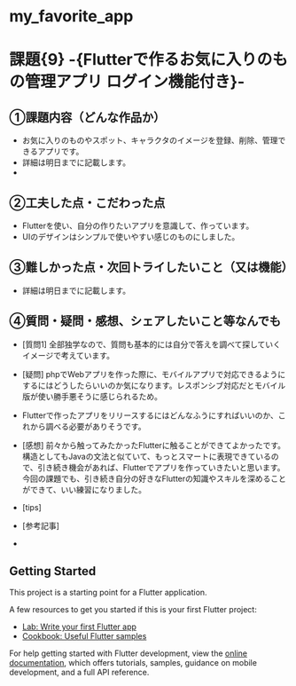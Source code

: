 # my_favorite_app
# 課題{9} -{Flutterで作るお気に入りのもの管理アプリ ログイン機能付き}-

## ①課題内容（どんな作品か）
- お気に入りのものやスポット、キャラクタのイメージを登録、削除、管理できるアプリです。
- 詳細は明日までに記載します。
- 

## ②工夫した点・こだわった点
- Flutterを使い、自分の作りたいアプリを意識して、作っています。
- UIのデザインはシンプルで使いやすい感じのものにしました。


## ③難しかった点・次回トライしたいこと（又は機能）
- 詳細は明日までに記載します。


## ④質問・疑問・感想、シェアしたいこと等なんでも
- [質問1] 全部独学なので、質問も基本的には自分で答えを調べて探していくイメージで考えています。

- [疑問] phpでWebアプリを作った際に、モバイルアプリで対応できるようにするにはどうしたらいいのか気になります。レスポンシブ対応だとモバイル版が使い勝手悪そうに感じられるため。
- Flutterで作ったアプリをリリースするにはどんなふうにすればいいのか、これから調べる必要がありそうです。

- [感想] 前々から触ってみたかったFlutterに触ることができてよかったです。構造としてもJavaの文法と似ていて、もっとスマートに表現できているので、引き続き機会があれば、Flutterでアプリを作っていきたいと思います。今回の課題でも、引き続き自分の好きなFlutterの知識やスキルを深めることができて、いい練習になりました。

- [tips] 

- [参考記事] 
 - 



## Getting Started

This project is a starting point for a Flutter application.

A few resources to get you started if this is your first Flutter project:

- [Lab: Write your first Flutter app](https://docs.flutter.dev/get-started/codelab)
- [Cookbook: Useful Flutter samples](https://docs.flutter.dev/cookbook)

For help getting started with Flutter development, view the
[online documentation](https://docs.flutter.dev/), which offers tutorials,
samples, guidance on mobile development, and a full API reference.
